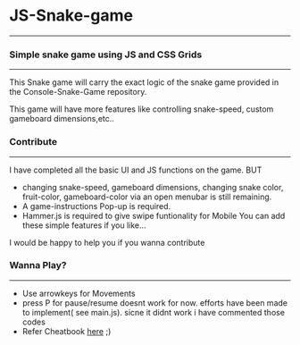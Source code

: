 # JS-Snake-game
----------------
### Simple snake game using JS and CSS Grids
---------------------------------------------

This Snake game will carry the exact logic of the snake game provided in the Console-Snake-Game repository.

This game will have more features like controlling snake-speed, custom gameboard dimensions,etc..


### Contribute
--------------
I have completed all the basic UI and JS functions on the game.
BUT
- changing snake-speed, gameboard dimensions, changing snake color, fruit-color, gameboard-color via an open menubar is still remaining.
- A game-instructions Pop-up is required.
- Hammer.js is required to give swipe funtionality for Mobile
You can add these simple features if you like...

I would be happy to help you if you wanna contribute

### Wanna Play?
---------------
- Use arrowkeys for Movements
- press P for pause/resume doesnt work for now. efforts have been made to implement( see main.js). sicne it didnt work i have commented those codes <Pending task>
- Refer Cheatbook [here](https://github.com/ashuvssut/Console-Snake-Game/blob/master/Console-Snake-Game/Cheatbook%20.txt0) ;)



